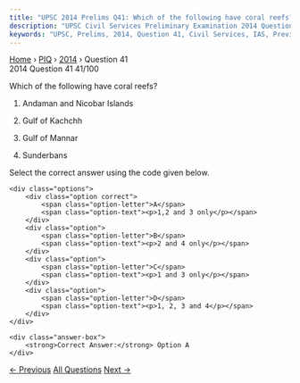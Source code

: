 ```yaml
---
title: "UPSC 2014 Prelims Q41: Which of the following have coral reefs? 1. Andaman and Nico..."
description: "UPSC Civil Services Preliminary Examination 2014 Question 41 with options and answer"
keywords: "UPSC, Prelims, 2014, Question 41, Civil Services, IAS, Previous Year Questions"
---
```


<nav class="breadcrumb">
    <a href="../../">Home</a>
    <span>›</span>
    <a href="../">PIQ</a>
    <span>›</span>
    <a href="./">2014</a>
    <span>›</span>
    <span>Question 41</span>
</nav>

<div class="question-header">
    <div class="question-meta">
        <span class="year-badge">2014</span>
        <span class="question-number">Question 41</span>
        <span class="progress">41/100</span>
    </div>
    <div class="progress-bar">
        <div class="progress-fill" style="width: 41.0%"></div>
    </div>
</div>

<div class="question-content">
    <div class="question-text">
        <p>Which of the following have coral reefs?</p>
<ol>
<li>
<p>Andaman and Nicobar Islands</p>
</li>
<li>
<p>Gulf of Kachchh</p>
</li>
<li>
<p>Gulf of Mannar</p>
</li>
<li>
<p>Sunderbans</p>
</li>
</ol>
<p>Select the correct answer using the code given below.</p>
    </div>
    
    <div class="options">
        <div class="option correct">
            <span class="option-letter">A</span>
            <span class="option-text"><p>1,2 and 3 only</p></span>
        </div>
        <div class="option">
            <span class="option-letter">B</span>
            <span class="option-text"><p>2 and 4 only</p></span>
        </div>
        <div class="option">
            <span class="option-letter">C</span>
            <span class="option-text"><p>1 and 3 only</p></span>
        </div>
        <div class="option">
            <span class="option-letter">D</span>
            <span class="option-text"><p>1, 2, 3 and 4</p></span>
        </div>
    </div>

    <div class="answer-box">
        <strong>Correct Answer:</strong> Option A
    </div>
</div>

<div class="question-nav">
    <a href="../q040-in-india-cluster-bean-guar-in-traditionally-used-a/" class="nav-btn prev">← Previous</a>
    <a href="../" class="nav-btn center">All Questions</a>
    <a href="../q042-in-india-the-problem-of-soil-erosion-is-associated/" class="nav-btn next">Next →</a>
</div>
